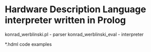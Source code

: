# Hardware Description Language interpreter written in Prolog

konrad_werblinski.pl - parser
konrad_werblinski_eval - interpreter

*.hdml code examples
